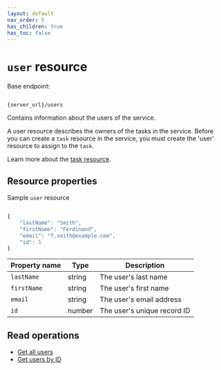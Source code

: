 ```yaml
---
layout: default
nav_order: 5
has_children: true
has_toc: false
---
```


# `user` resource

Base endpoint:

```shell

{server_url}/users
```

Contains information about the users of the service.

A user resource describes the owners of the tasks in the service.
Before you can create a `task` resource in the service,
you must create the 'user' resource to assign to the `task`.

Learn more about the [task resource](task.md).

## Resource properties

Sample `user` resource

```js

{
    "lastName": "Smith",
    "firstName": "Ferdinand",
    "email": "f.smith@example.com",
    "id": 1
}
```

| Property name | Type | Description |
| ------------- | ----------- | ----------- |
| `lastName` | string | The user's last name |
| `firstName` | string | The user's first name |
| `email` | string | The user's email address |
| `id` | number | The user's unique record ID |

## Read operations

* [Get all users](users-get-all-users.md)
* [Get users by ID](users-get-user-by-id.md)
